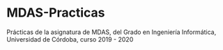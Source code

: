 # MDAS-Practicas
Prácticas de la asignatura de MDAS, del Grado en Ingeniería Informática, Universidad de Córdoba, curso 2019 - 2020
